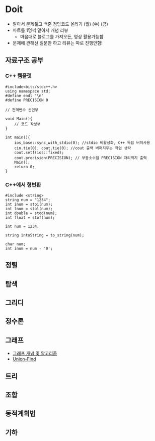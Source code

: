 # Doit
- 알아서 문제풀고 백준 정답코드 올리기 (월) (수) (금)
- 파트를 1명씩 맡아서 개념 리뷰
    - 마음대로 블로그를 가져오든, 영상 활용가능함
- 문제에 관해선 질문만 하고 리뷰는 따로 진행안함!

## 자료구조 공부

### C++ 템플릿
```
#include<bits/stdc++.h>
using namespace std;
#define endl '\n'
#define PRECISION 0

// 전역변수 선언부

void Main(){
    // 코드 작성부
}

int main(){
    ios_base::sync_with_stdio(0); //stdio 비활성화, C++ 독립 버퍼사용
    cin.tie(0); cout.tie(0); //cout 출력 버퍼지우는 작업 생략
    cout.setf(ios::fixed);
    cout.precision(PRECISION); // 부동소수점 PRECISION 자리까지 출력
    Main();
    return 0;
}
```

### C++에서 형변환
```
#include <string>
string num = "1234";
int inum = stoi(num);
int lnum = stol(num);
int double = stod(num);
int float = stof(num);

int num = 1234;

string intoString = to_string(num);

char num;
int inum = num - '0';
```

## 정렬

## 탐색

## 그리디

## 정수론

## 그래프
* [그래프 개념 및 알고리즘](https://1004jonghee.tistory.com/entry/%EA%B7%B8%EB%9E%98%ED%94%84-%EC%95%8C%EA%B3%A0%EB%A6%AC%EC%A6%98)
* [Union-Find](https://velog.io/@ywc8851/%EC%95%8C%EA%B3%A0%EB%A6%AC%EC%A6%98-Union-Find-%EC%95%8C%EA%B3%A0%EB%A6%AC%EC%A6%98)
## 트리

## 조합

## 동적계획법

## 기하
